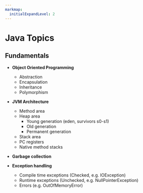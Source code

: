 ```yaml
---
markmap:
  initialExpandLevel: 2
---
```


# Java Topics

## Fundamentals

- **Object Oriented
  Programming**

  - Abstraction
  - Encapsulation
  - Inheritance
  - Polymorphism

- **JVM Architecture**

  - Method area
  - Heap area
    - Young generation
      (eden, survivors s0-s1)
    - Old generation
    - Permanent generation
  - Stack area
  - PC registers
  - Native method stacks

- **Garbage collection**

- **Exception handling**
  - Compile time exceptions
    (Checked, e.g. IOException)
  - Runtime exceptions
    (Unchecked, e.g. NullPointerException)
  - Errors
    (e.g. OutOfMemoryError)
